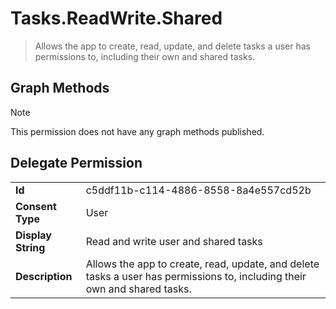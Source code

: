 # Tasks.ReadWrite.Shared

> Allows the app to create, read, update, and delete tasks a user has permissions to, including their own and shared tasks.
## Graph Methods

> [!NOTE]
> This permission does not have any graph methods published.

## Delegate Permission
|||
|-|-|
|**Id**|c5ddf11b-c114-4886-8558-8a4e557cd52b|
|**Consent Type**|User|
|**Display String**|Read and write user and shared tasks|
|**Description**|Allows the app to create, read, update, and delete tasks a user has permissions to, including their own and shared tasks.|

